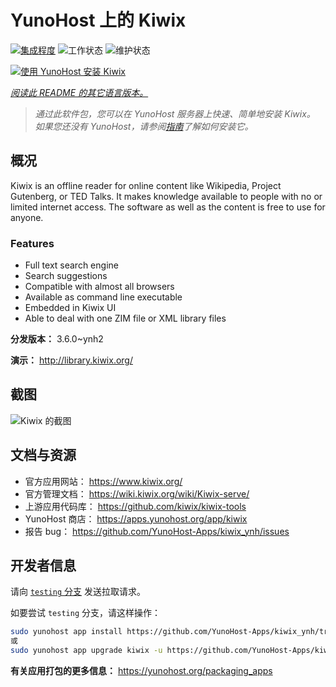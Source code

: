 <!--
注意：此 README 由 <https://github.com/YunoHost/apps/tree/master/tools/readme_generator> 自动生成
请勿手动编辑。
-->

# YunoHost 上的 Kiwix

[![集成程度](https://dash.yunohost.org/integration/kiwix.svg)](https://dash.yunohost.org/appci/app/kiwix) ![工作状态](https://ci-apps.yunohost.org/ci/badges/kiwix.status.svg) ![维护状态](https://ci-apps.yunohost.org/ci/badges/kiwix.maintain.svg)

[![使用 YunoHost 安装 Kiwix](https://install-app.yunohost.org/install-with-yunohost.svg)](https://install-app.yunohost.org/?app=kiwix)

*[阅读此 README 的其它语言版本。](./ALL_README.md)*

> *通过此软件包，您可以在 YunoHost 服务器上快速、简单地安装 Kiwix。*  
> *如果您还没有 YunoHost，请参阅[指南](https://yunohost.org/install)了解如何安装它。*

## 概况

Kiwix is an offline reader for online content like Wikipedia, Project Gutenberg, or TED Talks. It makes knowledge available to people with no or limited internet access. The software as well as the content is free to use for anyone.

### Features

- Full text search engine
- Search suggestions
- Compatible with almost all browsers
- Available as command line executable
- Embedded in Kiwix UI
- Able to deal with one ZIM file or XML library files


**分发版本：** 3.6.0~ynh2

**演示：** <http://library.kiwix.org/>

## 截图

![Kiwix 的截图](./doc/screenshots/screenshot.png)

## 文档与资源

- 官方应用网站： <https://www.kiwix.org/>
- 官方管理文档： <https://wiki.kiwix.org/wiki/Kiwix-serve/>
- 上游应用代码库： <https://github.com/kiwix/kiwix-tools>
- YunoHost 商店： <https://apps.yunohost.org/app/kiwix>
- 报告 bug： <https://github.com/YunoHost-Apps/kiwix_ynh/issues>

## 开发者信息

请向 [`testing` 分支](https://github.com/YunoHost-Apps/kiwix_ynh/tree/testing) 发送拉取请求。

如要尝试 `testing` 分支，请这样操作：

```bash
sudo yunohost app install https://github.com/YunoHost-Apps/kiwix_ynh/tree/testing --debug
或
sudo yunohost app upgrade kiwix -u https://github.com/YunoHost-Apps/kiwix_ynh/tree/testing --debug
```

**有关应用打包的更多信息：** <https://yunohost.org/packaging_apps>

